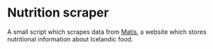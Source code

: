 # Nutrition scraper

A small script which scrapes data from [Matís](http://www1.matis.is/), a website which stores nutritional information about Icelandic food.

